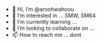 - 👋 Hi, I’m @aroohwahoou
- 👀 I’m interested in ... SMW, SM64
- 🌱 I’m currently learning ...
- 💞️ I’m looking to collaborate on ...
- 📫 How to reach me ... dont

<!---
aroohwahoou/aroohwahoou is a ✨ special ✨ repository because its `README.md` (this file) appears on your GitHub profile.
You can click the Preview link to take a look at your changes.
--->
